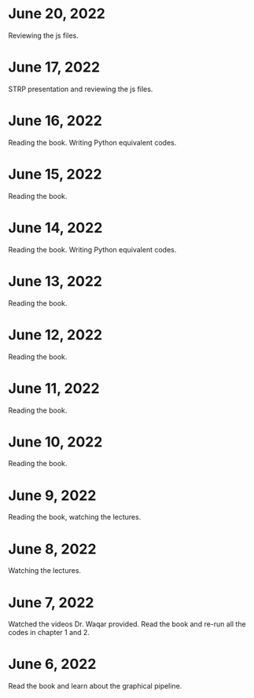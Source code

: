 # June 20, 2022

Reviewing the js files.

# June 17, 2022

STRP presentation and reviewing the js files.

# June 16, 2022

Reading the book. Writing Python equivalent codes.

# June 15, 2022

Reading the book.

# June 14, 2022

Reading the book. Writing Python equivalent codes.

# June 13, 2022

Reading the book.

# June 12, 2022

Reading the book.

# June 11, 2022

Reading the book.

# June 10, 2022

Reading the book.

# June 9, 2022

Reading the book, watching the lectures.

# June 8, 2022

Watching the lectures.

# June 7, 2022

Watched the videos Dr. Waqar provided.
Read the book and re-run all the codes in chapter 1 and 2.

# June 6, 2022

Read the book and learn about the graphical pipeline.
